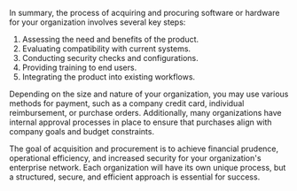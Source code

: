In summary, the process of acquiring and procuring software or hardware for your organization involves several key steps:

1. Assessing the need and benefits of the product.
2. Evaluating compatibility with current systems.
3. Conducting security checks and configurations.
4. Providing training to end users.
5. Integrating the product into existing workflows.

Depending on the size and nature of your organization, you may use various methods for payment, such as a company credit card, individual reimbursement, or purchase orders. Additionally, many organizations have internal approval processes in place to ensure that purchases align with company goals and budget constraints.

The goal of acquisition and procurement is to achieve financial prudence, operational efficiency, and increased security for your organization's enterprise network. Each organization will have its own unique process, but a structured, secure, and efficient approach is essential for success.